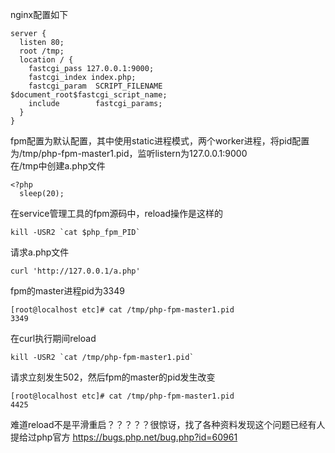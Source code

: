 nginx配置如下
```
server {
  listen 80;
  root /tmp;
  location / {
    fastcgi_pass 127.0.0.1:9000;
    fastcgi_index index.php;
    fastcgi_param  SCRIPT_FILENAME  $document_root$fastcgi_script_name;
    include        fastcgi_params;
  }
}
```
fpm配置为默认配置，其中使用static进程模式，两个worker进程，将pid配置为/tmp/php-fpm-master1.pid，监听listern为127.0.0.1:9000  
在/tmp中创建a.php文件
```
<?php
  sleep(20);
```
在service管理工具的fpm源码中，reload操作是这样的
```
kill -USR2 `cat $php_fpm_PID`
```
请求a.php文件
```
curl 'http://127.0.0.1/a.php'
```
fpm的master进程pid为3349
```
[root@localhost etc]# cat /tmp/php-fpm-master1.pid                                                
3349
```
在curl执行期间reload
```
kill -USR2 `cat /tmp/php-fpm-master1.pid`
```
请求立刻发生502，然后fpm的master的pid发生改变
```
[root@localhost etc]# cat /tmp/php-fpm-master1.pid                                                
4425
```
难道reload不是平滑重启？？？？？很惊讶，找了各种资料发现这个问题已经有人提给过php官方
https://bugs.php.net/bug.php?id=60961
